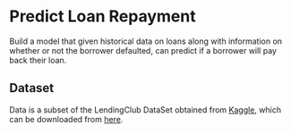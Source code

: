 # Predict Loan Repayment
Build a model that given historical data on loans along with information on whether or not the borrower defaulted, can predict if a borrower will pay back their loan.

## Dataset
Data is a subset of the LendingClub DataSet obtained from <a href="https://www.kaggle.com/wordsforthewise/lending-club">Kaggle</a>, which can be downloaded from <a href="https://mega.nz/folder/UBQSUaoD#HV_ohvTp0CZHwGhRK6Q2Pw">here</a>.